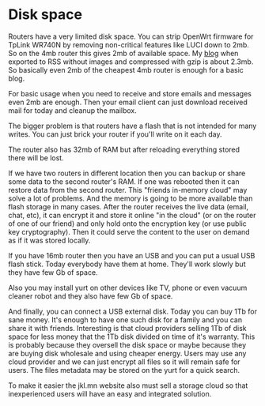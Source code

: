 # Disk space

Routers have a very limited disk space.
You can strip OpenWrt firmware for TpLink WR740N by removing non-critical features like LUCI down to 2mb.
So on the 4mb router this gives 2mb of available space.
My [blog](https://stokito.wordpress.com/) when exported to RSS without images and compressed with gzip is about 2.3mb.
So basically even 2mb of the cheapest 4mb router is enough for a basic blog.

For basic usage when you need to receive and store emails and messages even 2mb are enough.
Then your email client can just download received mail for today and cleanup the mailbox.

The bigger problem is that routers have a flash that is not intended for many writes.
You can just brick your router if you'll write on it each day.

The router also has 32mb of RAM but after reloading everything stored there will be lost.

If we have two routers in different location then you can backup or share some data to the second router's RAM.
If one was rebooted then it can restore data from the second router.
This "friends in-memory cloud" may solve a lot of problems.
And the memory is going to be more available than flash storage in many cases.
After the router receives the live data (email, chat, etc), it can encrypt it and store it online "in the cloud" (or on the router of one of our friend) and only hold onto the encryption key (or use public key cryptography).
Then it could serve the content to the user on demand as if it was stored locally.


If you have 16mb router then you have an USB and you can put a usual USB flash stick.
Today everybody have them at home.
They'll work slowly but they have few Gb of space.

Also you may install yurt on other devices like TV, phone or even vacuum cleaner robot and they also have few Gb of space.

And finally, you can connect a USB external disk. Today you can buy 1Tb for sane money.
It's enough to have one such disk for a family and you can share it with friends.
Interesting is that cloud providers selling 1Tb of disk space for less money that the 1Tb disk divided on time of it's warranty.
This is probably because they oversell the disk space or maybe because they are buying disk wholesale and using cheaper energy.
Users may use any cloud provider and we can just encrypt all files so it will remain safe for users.
The files metadata may be stored on the yurt for a quick search.

To make it easier the jkl.mn website also must sell a storage cloud so that inexperienced users will have an easy and integrated solution.
